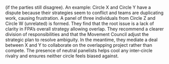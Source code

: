 (if the parties still disagree). An example: Circle X and Circle Y have a dispute because their strategies seem to conflict and teams are duplicating work, causing frustration. A panel of three individuals from Circle Z and Circle W (unrelated) is formed. They find that the root issue is a lack of clarity in FPA’s overall strategy allowing overlap. They recommend a clearer division of responsibilities and that the Movement Council adjust the strategic plan to resolve ambiguity. In the meantime, they mediate a deal between X and Y to collaborate on the overlapping project rather than compete. The presence of neutral panelists helps cool any inter-circle rivalry and ensures neither circle feels biased against.